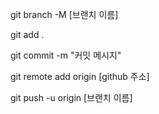 git branch -M [브랜치 이름]

git add .

git commit -m "커밋 메시지"

git remote add origin [github 주소]

git push -u origin [브랜치 이름]
